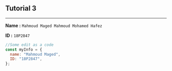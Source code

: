 ## Tutorial 3

---

**Name :** `Mahmoud Maged Mahmoud Mohamed Hafez`

**ID :** `18P2847`

```js
//Some edit as a code
const myInfo = {
  name: "Mahmoud Maged",
  ID: "18P2847",
};
```
